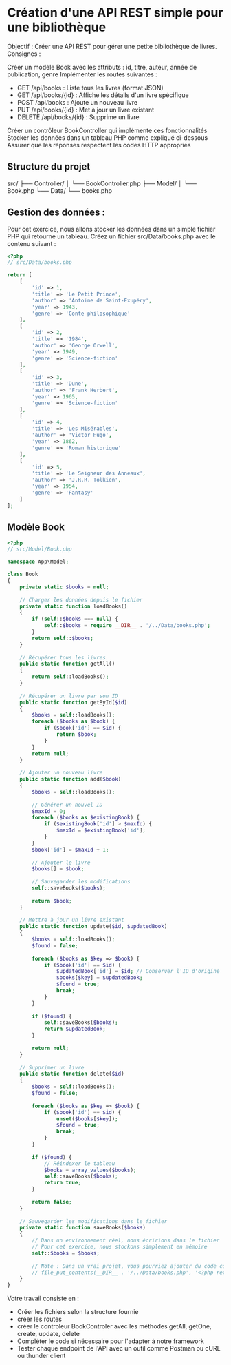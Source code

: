 # Création d'une API REST simple pour une bibliothèque
Objectif : Créer une API REST pour gérer une petite bibliothèque de livres.
Consignes :

Créer un modèle Book avec les attributs : id, titre, auteur, année de publication, genre
Implémenter les routes suivantes :

- GET /api/books : Liste tous les livres (format JSON)
- GET /api/books/{id} : Affiche les détails d'un livre spécifique
- POST /api/books : Ajoute un nouveau livre
- PUT /api/books/{id} : Met à jour un livre existant
- DELETE /api/books/{id} : Supprime un livre


Créer un contrôleur BookController qui implémente ces fonctionnalités
Stocker les données dans un tableau PHP comme expliqué ci-dessous
Assurer que les réponses respectent les codes HTTP appropriés

## Structure du projet
src/
├── Controller/
│   └── BookController.php
├── Model/
│   └── Book.php
└── Data/
    └── books.php

## Gestion des données :
Pour cet exercice, nous allons stocker les données dans un simple fichier PHP qui retourne un tableau. Créez un fichier src/Data/books.php avec le contenu suivant :
```php
<?php
// src/Data/books.php

return [
    [
        'id' => 1,
        'title' => 'Le Petit Prince',
        'author' => 'Antoine de Saint-Exupéry',
        'year' => 1943,
        'genre' => 'Conte philosophique'
    ],
    [
        'id' => 2,
        'title' => '1984',
        'author' => 'George Orwell',
        'year' => 1949,
        'genre' => 'Science-fiction'
    ],
    [
        'id' => 3,
        'title' => 'Dune',
        'author' => 'Frank Herbert',
        'year' => 1965,
        'genre' => 'Science-fiction'
    ],
    [
        'id' => 4,
        'title' => 'Les Misérables',
        'author' => 'Victor Hugo',
        'year' => 1862,
        'genre' => 'Roman historique'
    ],
    [
        'id' => 5,
        'title' => 'Le Seigneur des Anneaux',
        'author' => 'J.R.R. Tolkien',
        'year' => 1954,
        'genre' => 'Fantasy'
    ]
];

```
## Modèle Book
```php
<?php
// src/Model/Book.php

namespace App\Model;

class Book
{
    private static $books = null;
    
    // Charger les données depuis le fichier
    private static function loadBooks()
    {
        if (self::$books === null) {
            self::$books = require __DIR__ . '/../Data/books.php';
        }
        return self::$books;
    }
    
    // Récupérer tous les livres
    public static function getAll()
    {
        return self::loadBooks();
    }
    
    // Récupérer un livre par son ID
    public static function getById($id)
    {
        $books = self::loadBooks();
        foreach ($books as $book) {
            if ($book['id'] == $id) {
                return $book;
            }
        }
        return null;
    }
    
    // Ajouter un nouveau livre
    public static function add($book)
    {
        $books = self::loadBooks();
        
        // Générer un nouvel ID
        $maxId = 0;
        foreach ($books as $existingBook) {
            if ($existingBook['id'] > $maxId) {
                $maxId = $existingBook['id'];
            }
        }
        $book['id'] = $maxId + 1;
        
        // Ajouter le livre
        $books[] = $book;
        
        // Sauvegarder les modifications
        self::saveBooks($books);
        
        return $book;
    }
    
    // Mettre à jour un livre existant
    public static function update($id, $updatedBook)
    {
        $books = self::loadBooks();
        $found = false;
        
        foreach ($books as $key => $book) {
            if ($book['id'] == $id) {
                $updatedBook['id'] = $id; // Conserver l'ID d'origine
                $books[$key] = $updatedBook;
                $found = true;
                break;
            }
        }
        
        if ($found) {
            self::saveBooks($books);
            return $updatedBook;
        }
        
        return null;
    }
    
    // Supprimer un livre
    public static function delete($id)
    {
        $books = self::loadBooks();
        $found = false;
        
        foreach ($books as $key => $book) {
            if ($book['id'] == $id) {
                unset($books[$key]);
                $found = true;
                break;
            }
        }
        
        if ($found) {
            // Réindexer le tableau
            $books = array_values($books);
            self::saveBooks($books);
            return true;
        }
        
        return false;
    }
    
    // Sauvegarder les modifications dans le fichier
    private static function saveBooks($books)
    {
        // Dans un environnement réel, nous écririons dans le fichier
        // Pour cet exercice, nous stockons simplement en mémoire
        self::$books = $books;
        
        // Note : Dans un vrai projet, vous pourriez ajouter du code comme :
        // file_put_contents(__DIR__ . '/../Data/books.php', '<?php return ' . var_export($books, true) . ';');
    }
}
```
Votre travail consiste en : 
- Créer les fichiers selon la structure fournie
- créer les routes
- créer le controleur BookControler avec les méthodes getAll, getOne, create, update, delete
- Compléter le code si nécessaire pour l'adapter à notre framework
- Tester chaque endpoint de l'API avec un outil comme Postman ou cURL ou thunder client
